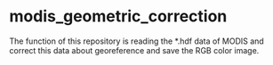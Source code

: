 # modis_geometric_correction
The function of this repository is reading the *.hdf data of MODIS and correct this data about georeference  and save the RGB color image.
